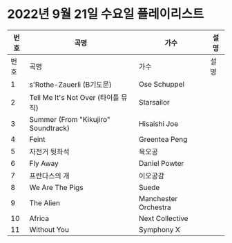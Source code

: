 # 2022년 9월 21일 수요일 플레이리스트

| 번호 | 곡명 | 가수 | 설명 |
|------|------|------|------|
| 번호 | 곡명 | 가수 | 설명 |
| 1 | s'Rothe-Zauerli (B기도문) | Ose Schuppel |  |
| 2 | Tell Me It's Not Over (타이틀 뮤직) | Starsailor |  |
| 3 | Summer (From "Kikujiro" Soundtrack) | Hisaishi Joe |  |
| 4 | Feint | Greentea Peng |  |
| 5 | 자전거 뒷좌석 | 육오공 |  |
| 6 | Fly Away | Daniel Powter |  |
| 7 | 프란다스의 개 | 이오공감 |  |
| 8 | We Are The Pigs | Suede |  |
| 9 | The Alien | Manchester Orchestra |  |
| 10 | Africa | Next Collective |  |
| 11 | Without You | Symphony X |  |
